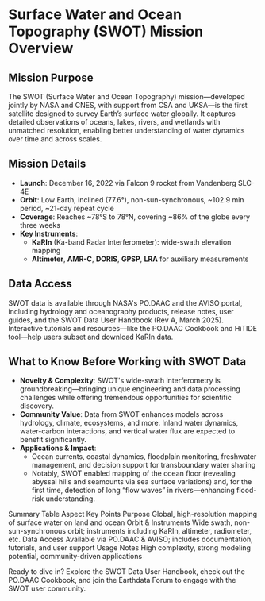 # Surface Water and Ocean Topography (SWOT) Mission Overview

## Mission Purpose
The SWOT (Surface Water and Ocean Topography) mission—developed jointly by NASA and CNES, with support from CSA and UKSA—is the first satellite designed to survey Earth’s surface water globally. It captures detailed observations of oceans, lakes, rivers, and wetlands with unmatched resolution, enabling better understanding of water dynamics over time and across scales.

## Mission Details
- **Launch**: December 16, 2022 via Falcon 9 rocket from Vandenberg SLC-4E
- **Orbit**: Low Earth, inclined (77.6°), non-sun-synchronous, ~102.9 min period, ~21-day repeat cycle
- **Coverage**: Reaches ~78°S to 78°N, covering ~86% of the globe every three weeks
- **Key Instruments**:
  - **KaRIn** (Ka-band Radar Interferometer): wide-swath elevation mapping
  - **Altimeter**, **AMR-C**, **DORIS**, **GPSP**, **LRA** for auxiliary measurements

## Data Access
SWOT data is available through NASA's PO.DAAC and the AVISO portal, including hydrology and oceanography products, release notes, user guides, and the SWOT Data User Handbook (Rev A, March 2025). Interactive tutorials and resources—like the PO.DAAC Cookbook and HiTIDE tool—help users subset and download KaRIn data.

## What to Know Before Working with SWOT Data
- **Novelty & Complexity**: SWOT's wide-swath interferometry is groundbreaking—bringing unique engineering and data processing challenges while offering tremendous opportunities for scientific discovery.
- **Community Value**: Data from SWOT enhances models across hydrology, climate, ecosystems, and more. Inland water dynamics, water-carbon interactions, and vertical water flux are expected to benefit significantly.
- **Applications & Impact**:
  - Ocean currents, coastal dynamics, floodplain monitoring, freshwater management, and decision support for transboundary water sharing
  - Notably, SWOT enabled mapping of the ocean floor (revealing abyssal hills and seamounts via sea surface variations) and, for the first time, detection of long “flow waves” in rivers—enhancing flood-risk understanding.

Summary Table
Aspect	Key Points
Purpose	Global, high-resolution mapping of surface water on land and ocean
Orbit & Instruments	Wide swath, non-sun-synchronous orbit; instruments including KaRIn, altimeter, radiometer, etc.
Data Access	Available via PO.DAAC & AVISO; includes documentation, tutorials, and user support
Usage Notes	High complexity, strong modeling potential, community-driven applications

Ready to dive in? Explore the SWOT Data User Handbook, check out the PO.DAAC Cookbook, and join the Earthdata Forum to engage with the SWOT user community.
